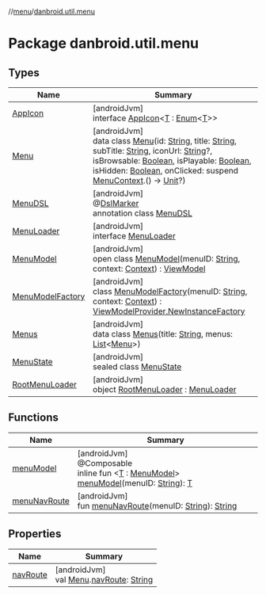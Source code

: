 //[menu](../../index.md)/[danbroid.util.menu](index.md)

# Package danbroid.util.menu

## Types

| Name | Summary |
|---|---|
| [AppIcon](-app-icon/index.md) | [androidJvm]<br>interface [AppIcon](-app-icon/index.md)&lt;[T](-app-icon/index.md) : [Enum](https://kotlinlang.org/api/latest/jvm/stdlib/kotlin/-enum/index.html)&lt;[T](-app-icon/index.md)&gt;&gt; |
| [Menu](-menu/index.md) | [androidJvm]<br>data class [Menu](-menu/index.md)(id: [String](https://kotlinlang.org/api/latest/jvm/stdlib/kotlin/-string/index.html), title: [String](https://kotlinlang.org/api/latest/jvm/stdlib/kotlin/-string/index.html), subTitle: [String](https://kotlinlang.org/api/latest/jvm/stdlib/kotlin/-string/index.html), iconUrl: [String](https://kotlinlang.org/api/latest/jvm/stdlib/kotlin/-string/index.html)?, isBrowsable: [Boolean](https://kotlinlang.org/api/latest/jvm/stdlib/kotlin/-boolean/index.html), isPlayable: [Boolean](https://kotlinlang.org/api/latest/jvm/stdlib/kotlin/-boolean/index.html), isHidden: [Boolean](https://kotlinlang.org/api/latest/jvm/stdlib/kotlin/-boolean/index.html), onClicked: suspend [MenuContext](../danbroid.util.menu.ui/-menu-context/index.md).() -&gt; [Unit](https://kotlinlang.org/api/latest/jvm/stdlib/kotlin/-unit/index.html)?) |
| [MenuDSL](-menu-d-s-l/index.md) | [androidJvm]<br>@[DslMarker](https://kotlinlang.org/api/latest/jvm/stdlib/kotlin/-dsl-marker/index.html)<br>annotation class [MenuDSL](-menu-d-s-l/index.md) |
| [MenuLoader](-menu-loader/index.md) | [androidJvm]<br>interface [MenuLoader](-menu-loader/index.md) |
| [MenuModel](-menu-model/index.md) | [androidJvm]<br>open class [MenuModel](-menu-model/index.md)(menuID: [String](https://kotlinlang.org/api/latest/jvm/stdlib/kotlin/-string/index.html), context: [Context](https://developer.android.com/reference/kotlin/android/content/Context.html)) : [ViewModel](https://developer.android.com/reference/kotlin/androidx/lifecycle/ViewModel.html) |
| [MenuModelFactory](-menu-model-factory/index.md) | [androidJvm]<br>class [MenuModelFactory](-menu-model-factory/index.md)(menuID: [String](https://kotlinlang.org/api/latest/jvm/stdlib/kotlin/-string/index.html), context: [Context](https://developer.android.com/reference/kotlin/android/content/Context.html)) : [ViewModelProvider.NewInstanceFactory](https://developer.android.com/reference/kotlin/androidx/lifecycle/ViewModelProvider.NewInstanceFactory.html) |
| [Menus](-menus/index.md) | [androidJvm]<br>data class [Menus](-menus/index.md)(title: [String](https://kotlinlang.org/api/latest/jvm/stdlib/kotlin/-string/index.html), menus: [List](https://kotlinlang.org/api/latest/jvm/stdlib/kotlin.collections/-list/index.html)&lt;[Menu](-menu/index.md)&gt;) |
| [MenuState](-menu-state/index.md) | [androidJvm]<br>sealed class [MenuState](-menu-state/index.md) |
| [RootMenuLoader](-root-menu-loader/index.md) | [androidJvm]<br>object [RootMenuLoader](-root-menu-loader/index.md) : [MenuLoader](-menu-loader/index.md) |

## Functions

| Name | Summary |
|---|---|
| [menuModel](menu-model.md) | [androidJvm]<br>@Composable<br>inline fun &lt;[T](menu-model.md) : [MenuModel](-menu-model/index.md)&gt; [menuModel](menu-model.md)(menuID: [String](https://kotlinlang.org/api/latest/jvm/stdlib/kotlin/-string/index.html)): [T](menu-model.md) |
| [menuNavRoute](menu-nav-route.md) | [androidJvm]<br>fun [menuNavRoute](menu-nav-route.md)(menuID: [String](https://kotlinlang.org/api/latest/jvm/stdlib/kotlin/-string/index.html)): [String](https://kotlinlang.org/api/latest/jvm/stdlib/kotlin/-string/index.html) |

## Properties

| Name | Summary |
|---|---|
| [navRoute](nav-route.md) | [androidJvm]<br>val [Menu](-menu/index.md).[navRoute](nav-route.md): [String](https://kotlinlang.org/api/latest/jvm/stdlib/kotlin/-string/index.html) |
